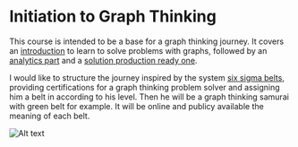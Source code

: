 # Initiation to Graph Thinking

This course is intended to be a base for a graph thinking journey. 
It covers an [introduction](./initiationGraphThinking/README.md) to learn to solve problems with graphs, followed by an [analytics part](./graphAnalytics/README.md) and a [solution production ready one](./bigGraphAnalytics/README.md).

I would like to structure the journey inspired by the system [six sigma belts](https://www.sixsigmadaily.com/the-human-aspect-of-six-sigma-the-belt-system/), providing certifications for a graph thinking problem solver and assigning him a belt in according to his level. Then he will be a graph thinking samurai with green belt for example. It will be online and publicy available the meaning of each belt.

![Alt text](https://mk0castandupt5omibkp.kinstacdn.com/wp-content/uploads/six-sigma-belt-levels-1.png "six sigma pyramid")
